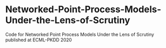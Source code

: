# Networked-Point-Process-Models-Under-the-Lens-of-Scrutiny
Code for Networked Point Process Models Under the Lens of Scrutiny published at ECML-PKDD 2020
